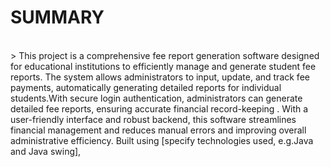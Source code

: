 # SUMMARY
<br>
> This project is a comprehensive fee report generation software designed for educational institutions to efficiently manage and generate student fee reports. The system allows administrators to input, update, and track fee payments, automatically generating detailed reports for individual students.With secure login authentication, administrators can generate detailed fee reports, ensuring accurate financial record-keeping . With a user-friendly interface and robust backend, this software streamlines financial management and reduces manual errors and improving overall administrative efficiency. Built using [specify technologies used, e.g.Java and Java swing],
